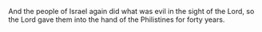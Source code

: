 And the people of Israel again did what was evil in the sight of the Lord, so the Lord gave them into the hand of the Philistines for forty years.

